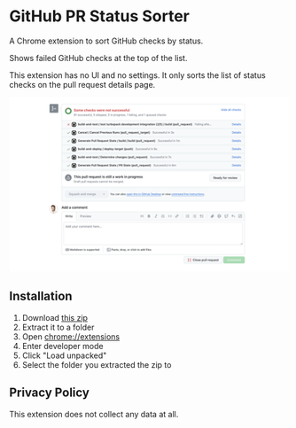 # GitHub PR Status Sorter

A Chrome extension to sort GitHub checks by status.

Shows failed GitHub checks at the top of the list.

This extension has no UI and no settings. It only sorts the list of status checks on the pull request details page.

![github-status-checks](./screenshot.png)

## Installation

1. Download [this zip](https://github.com/dferber90/github-pr-status-sorter/archive/refs/heads/main.zip)
2. Extract it to a folder
3. Open [chrome://extensions](chrome://extensions)
4. Enter developer mode
5. Click "Load unpacked"
6. Select the folder you extracted the zip to

## Privacy Policy

This extension does not collect any data at all.
